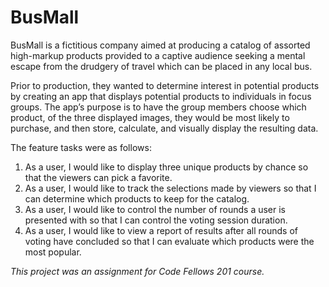 # BusMall

BusMall is a fictitious company aimed at producing a catalog of assorted high-markup products provided to a captive audience seeking a mental escape from the drudgery of travel which can be placed in any local bus.

Prior to production, they wanted to determine interest in potential products by creating an app that displays potential products to individuals in focus groups.  The app’s purpose is to have the group members choose which product, of the three displayed images, they would be most likely to purchase, and then store, calculate, and visually display the resulting data.

The feature tasks were as follows: 
1. As a user, I would like to display three unique products by chance so that the viewers can pick a favorite.
2. As a user, I would like to track the selections made by viewers so that I can determine which products to keep for the catalog.
3. As a user, I would like to control the number of rounds a user is presented with so that I can control the voting session duration.
4. As a user, I would like to view a report of results after all rounds of voting have concluded so that I can evaluate which products were the most popular.


*This project was an assignment for Code Fellows 201 course.*